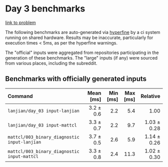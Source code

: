 # Day 3 benchmarks

[link to problem](http://adventofcode.com/2021/day/3)

The following benchmarks are auto-generated via [hyperfine](https://github.com/sharkdp/hyperfine) by a ci system running on shared hardware. Results may be inaccurate, particularly for execution times < 5ms, as per the hyperfine warnings.

The "official" inputs were aggregated from repositories participating in the generation of these benchmarks. The "large" inputs (if any) were sourced from various places, including the subreddit.

## Benchmarks with officially generated inputs
| Command | Mean [ms] | Min [ms] | Max [ms] | Relative |
|:---|---:|---:|---:|---:|
| `lanjian/day_03 input-lanjian` | 3.2 ± 0.6 | 2.2 | 5.4 | 1.00 |
| `lanjian/day_03 input-mattcl` | 3.3 ± 0.7 | 2.2 | 9.7 | 1.03 ± 0.28 |
| `mattcl/003_binary_diagnostic input-lanjian` | 3.7 ± 0.5 | 2.6 | 5.9 | 1.14 ± 0.26 |
| `mattcl/003_binary_diagnostic input-mattcl` | 3.3 ± 0.8 | 2.4 | 11.3 | 1.02 ± 0.30 |
